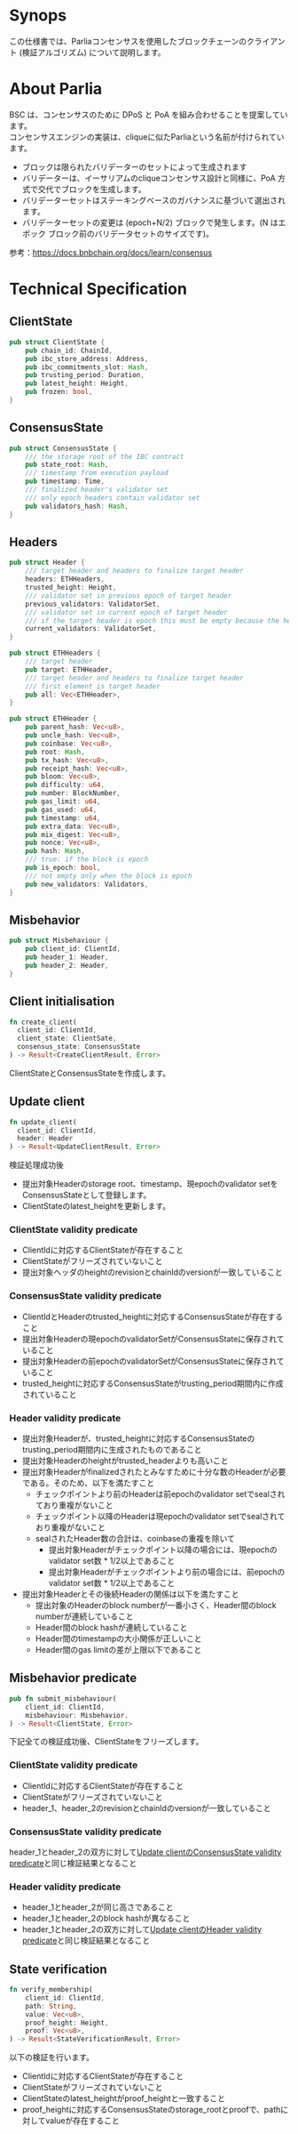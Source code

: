 # Synops

この仕様書では、Parliaコンセンサスを使用したブロックチェーンのクライアント (検証アルゴリズム) について説明します。

# About Parlia
BSC は、コンセンサスのために DPoS と PoA を組み合わせることを提案しています。  
コンセンサスエンジンの実装は、cliqueに似たParliaという名前が付けられています。 
* ブロックは限られたバリデーターのセットによって生成されます
* バリデーターは、イーサリアムのcliqueコンセンサス設計と同様に、PoA 方式で交代でブロックを生成します。 
* バリデーターセットはステーキングベースのガバナンスに基づいて選出されます。
* バリデーターセットの変更は (epoch+N/2) ブロックで発生します。(N はエポック ブロック前のバリデータセットのサイズです)。

参考：https://docs.bnbchain.org/docs/learn/consensus

# Technical Specification

## ClientState

```rust
pub struct ClientState {
    pub chain_id: ChainId,
    pub ibc_store_address: Address,
    pub ibc_commitments_slot: Hash,
    pub trusting_period: Duration,
    pub latest_height: Height,
    pub frozen: bool,
}
```

## ConsensusState

```rust
pub struct ConsensusState {
    /// the storage root of the IBC contract
    pub state_root: Hash,
    /// timestamp from execution payload
    pub timestamp: Time,
    /// finalized header's validator set
    /// only epoch headers contain validator set
    pub validators_hash: Hash,
}
```

## Headers

```rust
pub struct Header {
    /// target header and headers to finalize target header
    headers: ETHHeaders,
    trusted_height: Height,
    /// validator set in previous epoch of target header 
    previous_validators: ValidatorSet,
    /// validator set in current epoch of target header 
    /// if the target header is epoch this must be empty because the header's Extra field contains validator set
    current_validators: ValidatorSet,
}

pub struct ETHHeaders {
    /// target header
    pub target: ETHHeader,
    /// target header and headers to finalize target header
    /// first element is target header
    pub all: Vec<ETHHeader>,
}

pub struct ETHHeader {
    pub parent_hash: Vec<u8>,
    pub uncle_hash: Vec<u8>,
    pub coinbase: Vec<u8>,
    pub root: Hash,
    pub tx_hash: Vec<u8>,
    pub receipt_hash: Vec<u8>,
    pub bloom: Vec<u8>,
    pub difficulty: u64,
    pub number: BlockNumber,
    pub gas_limit: u64,
    pub gas_used: u64,
    pub timestamp: u64,
    pub extra_data: Vec<u8>,
    pub mix_digest: Vec<u8>,
    pub nonce: Vec<u8>,
    pub hash: Hash,
    /// true: if the block is epoch 
    pub is_epoch: bool,
    /// not empty only when the block is epoch
    pub new_validators: Validators,
}
```

## Misbehavior

```rust
pub struct Misbehaviour {
    pub client_id: ClientId,
    pub header_1: Header,
    pub header_2: Header,
}
```

## Client initialisation

```rust
fn create_client(
  client_id: ClientId, 
  client_state: ClientSate, 
  consensus_state: ConsensusState
) -> Result<CreateClientResult, Error>
```

ClientStateとConsensusStateを作成します。

## Update client

```rust
fn update_client(
  client_id: ClientId, 
  header: Header
) -> Result<UpdateClientResult, Error>
```

検証処理成功後
* 提出対象Headerのstorage root、timestamp、現epochのvalidator setをConsensusStateとして登録します。
* ClientStateのlatest_heightを更新します。

### <a name="update_client_state_validity"></a>ClientState validity predicate
* ClientIdに対応するClientStateが存在すること
* ClientStateがフリーズされていないこと
* 提出対象ヘッダのheightのrevisionとchainIdのversionが一致していること

### <a name="update_consensus_state_validity"></a>ConsensusState validity predicate
* ClientIdとHeaderのtrusted_heightに対応するConsensusStateが存在すること
* 提出対象Headerの現epochのvalidatorSetがConsensusStateに保存されていること
* 提出対象Headerの前epochのvalidatorSetがConsensusStateに保存されていること
* trusted_heightに対応するConsensusStateがtrusting_period期間内に作成されていること

### <a name="update_header_validity"></a>Header validity predicate
* 提出対象Headerが、trusted_heightに対応するConsensusStateのtrusting_period期間内に生成されたものであること
* 提出対象Headerのheightがtrusted_headerよりも高いこと
* 提出対象Headerがfinalizedされたとみなすために十分な数のHeaderが必要である。そのため、以下を満たすこと
  - チェックポイントより前のHeaderは前epochのvalidator setでsealされており重複がないこと
  - チェックポイント以降のHeaderは現epochのvalidator setでsealされており重複がないこと
  - sealされたHeader数の合計は、coinbaseの重複を除いて
    - 提出対象Headerがチェックポイント以降の場合には、現epochのvalidator set数 * 1/2以上であること
    - 提出対象Headerがチェックポイントより前の場合には、前epochのvalidator set数 * 1/2以上であること
* 提出対象Headerとその後続Headerの関係は以下を満たすこと
  - 提出対象のHeaderのblock numberが一番小さく、Header間のblock numberが連続していること
  - Header間のblock hashが連続していること
  - Header間のtimestampの大小関係が正しいこと
  - Header間のgas limitの差が上限以下であること

## Misbehavior predicate

```rust
pub fn submit_misbehaviour(
    client_id: ClientId,
    misbehaviour: Misbehavior,
) -> Result<ClientState, Error> 
```

下記全ての検証成功後、ClientStateをフリーズします。

### ClientState validity predicate
* ClientIdに対応するClientStateが存在すること
* ClientStateがフリーズされていないこと
* header_1、header_2のrevisionとchainIdのversionが一致していること

### ConsensusState validity predicate
header_1とheader_2の双方に対して[Update clientのConsensusState validity predicate](#update_consensus_state_validity)と同じ検証結果となること

### Header validity predicate
* header_1とheader_2が同じ高さであること
* header_1とheader_2のblock hashが異なること
* header_1とheader_2の双方に対して[Update clientのHeader validity predicate](#update_header_validity)と同じ検証結果となること

## State verification

```rust
fn verify_membership(
    client_id: ClientId,
    path: String,
    value: Vec<u8>,
    proof_height: Height,
    proof: Vec<u8>,
) -> Result<StateVerificationResult, Error> 
```

以下の検証を行います。
* ClientIdに対応するClientStateが存在すること
* ClientStateがフリーズされていないこと
* ClientStateのlatest_heightがproof_heightと一致すること
* proof_heightに対応するConsensusStateのstorage_rootとproofで、pathに対してvalueが存在すること